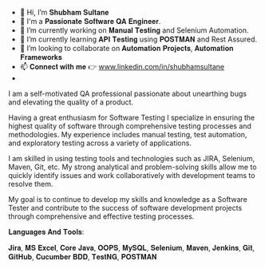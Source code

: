 - 👋 Hi, I’m 𝐒𝐡𝐮𝐛𝐡𝐚𝐦 𝐒𝐮𝐥𝐭𝐚𝐧𝐞
- 🔭 I'm a 𝐏𝐚𝐬𝐬𝐢𝐨𝐧𝐚𝐭𝐞 𝐒𝐨𝐟𝐭𝐰𝐚𝐫𝐞 𝐐𝐀 𝐄𝐧𝐠𝐢𝐧𝐞𝐞𝐫.
- 👀 I’m currently working on 𝐌𝐚𝐧𝐮𝐚𝐥 𝐓𝐞𝐬𝐭𝐢𝐧𝐠 and Selenium Automation.
- 🌱 I’m currently learning 𝐀𝐏𝐈 𝐓𝐞𝐬𝐭𝐢𝐧𝐠 using 𝐏𝐎𝐒𝐓𝐌𝐀𝐍 and Rest Assured.
- 💞️ I’m looking to collaborate on 𝐀𝐮𝐭𝐨𝐦𝐚𝐭𝐢𝐨𝐧 𝐏𝐫𝐨𝐣𝐞𝐜𝐭𝐬, 𝐀𝐮𝐭𝐨𝐦𝐚𝐭𝐢𝐨𝐧 𝐅𝐫𝐚𝐦𝐞𝐰𝐨𝐫𝐤𝐬
- 📫 𝐂𝐨𝐧𝐧𝐞𝐜𝐭 𝐰𝐢𝐭𝐡 𝐦𝐞 👉 www.linkedin.com/in/shubhamsultane
- 
  


  I am a self-motivated QA professional passionate about unearthing bugs and elevating the quality of a product.
  
Having a great enthusiasm for Software Testing I specialize in ensuring the highest quality of software through comprehensive testing processes and methodologies. My experience includes manual testing, test automation, and exploratory testing across a variety of applications.

I am skilled in using testing tools and technologies such as JIRA, Selenium, Maven, Git, etc. My strong analytical and problem-solving skills allow me to quickly identify issues and work collaboratively with development teams to resolve them.

My goal is to continue to develop my skills and knowledge as a Software Tester and contribute to the success of software development projects through comprehensive and effective testing processes.

𝐋𝐚𝐧𝐠𝐮𝐚𝐠𝐞𝐬 𝐀𝐧𝐝 𝐓𝐨𝐨𝐥𝐬:

𝐉𝐢𝐫𝐚, 𝐌𝐒 𝐄𝐱𝐜𝐞𝐥, 𝐂𝐨𝐫𝐞 𝐉𝐚𝐯𝐚, 
𝐎𝐎𝐏𝐒, 
𝐌𝐲𝐒𝐐𝐋, 𝐒𝐞𝐥𝐞𝐧𝐢𝐮𝐦, 𝐌𝐚𝐯𝐞𝐧, 
𝐉𝐞𝐧𝐤𝐢𝐧𝐬, 
𝐆𝐢𝐭, 𝐆𝐢𝐭𝐇𝐮𝐛, 
𝐂𝐮𝐜𝐮𝐦𝐛𝐞𝐫 𝐁𝐃𝐃, 
𝐓𝐞𝐬𝐭𝐍𝐆, 𝐏𝐎𝐒𝐓𝐌𝐀𝐍

<!---
shubh251097/shubh251097 is a ✨ special ✨ repository because its `README.md` (this file) appears on your GitHub profile.
You can click the Preview link to take a look at your changes.
--->
